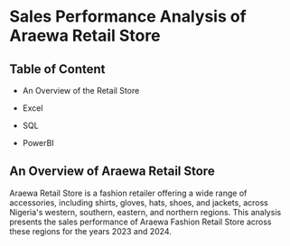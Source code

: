 # Sales Performance Analysis of Araewa Retail Store

## Table of Content

- An Overview of the Retail Store

- Excel

- SQL

- PowerBI

## An Overview of Araewa Retail Store

Araewa Retail Store is a fashion retailer offering a wide range of accessories, including shirts, gloves, hats, shoes, and jackets, across Nigeria's western, southern, eastern, and northern regions. This analysis presents the sales performance of Araewa Fashion Retail Store across these regions for the years 2023 and 2024.
